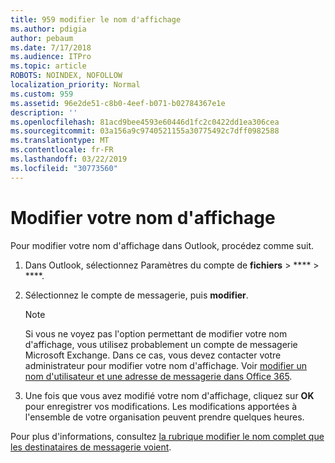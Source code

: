 ```yaml
---
title: 959 modifier le nom d'affichage
ms.author: pdigia
author: pebaum
ms.date: 7/17/2018
ms.audience: ITPro
ms.topic: article
ROBOTS: NOINDEX, NOFOLLOW
localization_priority: Normal
ms.custom: 959
ms.assetid: 96e2de51-c8b0-4eef-b071-b02784367e1e
description: ''
ms.openlocfilehash: 81acd9bee4593e60446d1fc2c0422dd1ea306cea
ms.sourcegitcommit: 03a156a9c9740521155a30775492c7dff0982588
ms.translationtype: MT
ms.contentlocale: fr-FR
ms.lasthandoff: 03/22/2019
ms.locfileid: "30773560"
---
```

# <a name="change-your-display-name"></a>Modifier votre nom d'affichage
  
Pour modifier votre nom d'affichage dans Outlook, procédez comme suit.
  
1. Dans Outlook, sélectionnez Paramètres du compte de **fichiers** \> **** \> ****.
    
2. Sélectionnez le compte de messagerie, puis **modifier**.
    
    > [!NOTE]
    > Si vous ne voyez pas l'option permettant de modifier votre nom d'affichage, vous utilisez probablement un compte de messagerie Microsoft Exchange. Dans ce cas, vous devez contacter votre administrateur pour modifier votre nom d'affichage. Voir [modifier un nom d'utilisateur et une adresse de messagerie dans Office 365](https://support.office.com/article/fb5ac074-e203-4e1f-9843-b9d1a3e03297.aspx). 
  
3. Une fois que vous avez modifié votre nom d'affichage, cliquez sur **OK** pour enregistrer vos modifications. Les modifications apportées à l'ensemble de votre organisation peuvent prendre quelques heures. 
    
Pour plus d'informations, consultez [la rubrique modifier le nom complet que les destinataires de messagerie voient](https://support.office.com/article/2b53331a-ba2a-4803-88dc-ac9fe376c8a9.aspx).
  

